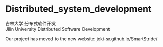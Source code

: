 # Distributed_system_development

吉林大学 分布式软件开发  
Jilin University Distributed Software Development  

Our project has moved to the new website: joki-sr.github.io/SmartStride/

